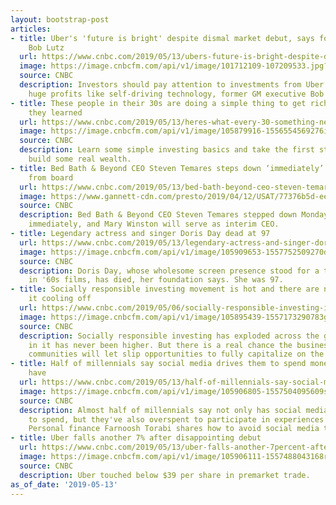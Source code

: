 ```yaml
---
layout: bootstrap-post
articles:
- title: Uber's 'future is bright' despite dismal market debut, says former GM exec
    Bob Lutz
  url: https://www.cnbc.com/2019/05/13/ubers-future-is-bright-despite-dismal-market-debut-bob-lutz.html
  image: https://image.cnbcfm.com/api/v1/image/101712109-107209533.jpg?v=1557751268
  source: CNBC
  description: Investors should pay attention to investments from Uber that will create
    huge profits like self-driving technology, former GM executive Bob Lutz says.
- title: These people in their 30s are doing a simple thing to get rich. Here's what
    they learned
  url: https://www.cnbc.com/2019/05/13/heres-what-every-30-something-needs-to-know-about-investing.html
  image: https://image.cnbcfm.com/api/v1/image/105879916-1556554569276img_2582.jpg?v=1556556968
  source: CNBC
  description: Learn some simple investing basics and take the first step so you can
    build some real wealth.
- title: Bed Bath & Beyond CEO Steven Temares steps down ‘immediately’ and resigns
    from board
  url: https://www.cnbc.com/2019/05/13/bed-bath-beyond-ceo-steven-temares-steps-down.html?utm_source=google&utm_medium=amp&utm_campaign=speakable
  image: https://www.gannett-cdn.com/presto/2019/04/12/USAT/77376b5d-ee05-4e1a-8f3f-d59040a81851-64f38a1b-74b1-4c71-81da-66c511c7f45a_thumbnail.png?crop=479,266,x0,y0&width=3200&height=1680&fit=bounds
  source: CNBC
  description: Bed Bath & Beyond CEO Steven Temares stepped down Monday, effective
    immediately, and Mary Winston will serve as interim CEO.
- title: Legendary actress and singer Doris Day dead at 97
  url: https://www.cnbc.com/2019/05/13/legendary-actress-and-singer-doris-day-dead-at-97.html
  image: https://image.cnbcfm.com/api/v1/image/105909653-1557752509270day.jpg?v=1557752542
  source: CNBC
  description: Doris Day, whose wholesome screen presence stood for a time of innocence
    in '60s films, has died, her foundation says. She was 97.
- title: Socially responsible investing movement is hot and there are no signs of
    it cooling off
  url: https://www.cnbc.com/2019/05/06/socially-responsible-investing-is-hot-with-no-signs-of-cooling-off.html
  image: https://image.cnbcfm.com/api/v1/image/105895439-1557173290783gettyimages-962700664.jpeg?v=1557173315
  source: CNBC
  description: Socially responsible investing has exploded across the globe and interest
    in it has never been higher. But there is a real chance the business and financial
    communities will let slip opportunities to fully capitalize on the demand.
- title: Half of millennials say social media drives them to spend money they don't
    have
  url: https://www.cnbc.com/2019/05/13/half-of-millennials-say-social-media-makes-them-overspend.html
  image: https://image.cnbcfm.com/api/v1/image/105906805-1557504095609selfie-time-somewhere-in-the-andaman-sea-thailand_t20_2jwkj0.jpg?v=1557504154
  source: CNBC
  description: Almost half of millennials say not only has social media caused them
    to spend, but they've also overspent to participate in experiences with friends.
    Personal finance Farnoosh Torabi shares how to avoid social media temptations.
- title: Uber falls another 7% after disappointing debut
  url: https://www.cnbc.com/2019/05/13/uber-falls-another-7percent-after-disappointing-debut.html
  image: https://image.cnbcfm.com/api/v1/image/105906111-1557488043168rtx6v5rb.jpg?v=1557749153
  source: CNBC
  description: Uber touched below $39 per share in premarket trade.
as_of_date: '2019-05-13'
---
```


